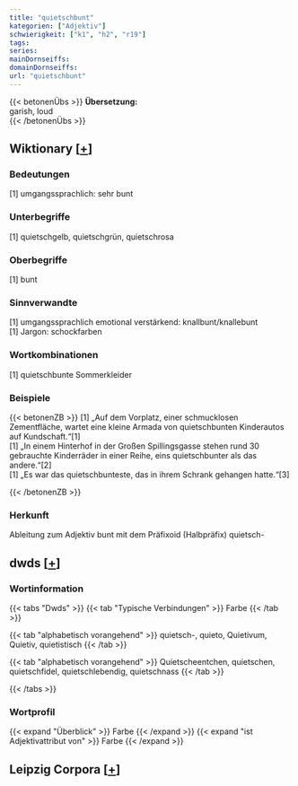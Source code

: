 ```yaml
---
title: "quietschbunt"
kategorien: ["Adjektiv"]
schwierigkeit: ["k1", "h2", "r19"]
tags:
series:
mainDornseiffs:
domainDornseiffs:
url: "quietschbunt"
---
```


{{< betonenÜbs >}}
**Übersetzung:**  
garish, loud  
{{< /betonenÜbs >}}

## Wiktionary [[+](https://de.wiktionary.org/wiki/quietschbunt)]

### Bedeutungen
[1] umgangssprachlich: sehr bunt  

### Unterbegriffe
[1] quietschgelb, quietschgrün, quietschrosa  

### Oberbegriffe
[1] bunt  

### Sinnverwandte
[1] umgangssprachlich emotional verstärkend: knallbunt/knallebunt  
[1] Jargon: schockfarben  

### Wortkombinationen
[1] quietschbunte Sommerkleider  

### Beispiele
{{< betonenZB >}}
[1] „Auf dem Vorplatz, einer schmucklosen Zementfläche, wartet eine kleine Armada von quietschbunten Kinderautos auf Kundschaft.“[1]  
[1] „In einem Hinterhof in der Großen Spillingsgasse stehen rund 30 gebrauchte Kinderräder in einer Reihe, eins quietschbunter als das andere.“[2]  
[1] „Es war das quietschbunteste, das in ihrem Schrank gehangen hatte.“[3]  

{{< /betonenZB >}}
### Herkunft
Ableitung zum Adjektiv bunt mit dem Präfixoid (Halbpräfix) quietsch-  



## dwds [[+](https://www.dwds.de/wb/quietschbunt)]

### Wortinformation
{{< tabs "Dwds" >}}
{{< tab "Typische Verbindungen" >}}
Farbe
{{< /tab >}}

{{< tab "alphabetisch vorangehend" >}}
quietsch-, quieto, Quietivum, Quietiv, quietistisch
{{< /tab >}}

{{< tab "alphabetisch vorangehend" >}}
Quietscheentchen, quietschen, quietschfidel, quietschlebendig, quietschnass
{{< /tab >}}

{{< /tabs >}}

### Wortprofil
{{< expand "Überblick" >}} Farbe {{< /expand >}}
{{< expand "ist Adjektivattribut von" >}} Farbe {{< /expand >}}

## Leipzig Corpora [[+](https://corpora.uni-leipzig.de/en/res?word=quietschbunt&corpusId=deu_newscrawl-public_2018)]

